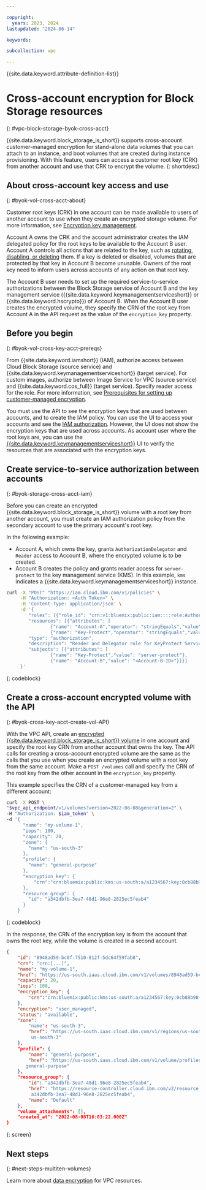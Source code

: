 ```yaml
---

copyright:
  years: 2023, 2024
lastupdated: "2024-06-14"

keywords:

subcollection: vpc

---
```


{{site.data.keyword.attribute-definition-list}}

# Cross-account encryption for Block Storage resources
{: #vpc-block-storage-byok-cross-acct}

{{site.data.keyword.block_storage_is_short}} supports cross-account customer-managed encryption for stand-alone data volumes that you can attach to an instance, and boot volumes that are created during instance provisioning. With this feature, users can access a customer root key (CRK) from another account and use that CRK to encrypt the volume.
{: shortdesc}

## About cross-account key access and use
{: #byok-vol-cross-acct-about}

Customer root keys (CRK) in one account can be made available to users of another account to use when they create an encrypted storage volume. For more information, see [Encryption key management](/docs/solution-tutorials?topic=solution-tutorials-resource-sharing#resource-sharing-security-kms).

Account A owns the CRK and the account administrator creates the IAM delegated policy for the root keys to be available to the Account B user. Account A controls all actions that are related to the key, such as [rotating, disabling, or deleting](/docs/vpc?topic=vpc-vpc-encryption-managing&interface=ui#byok-manage-root-keys) them. If a key is deleted or disabled, volumes that are protected by that key in Account B become unusable. Owners of the root key need to inform users across accounts of any action on that root key.

The Account B user needs to set up the required service-to-service authorizations between the Block Storage service of Account B and the key management service ({{site.data.keyword.keymanagementserviceshort}} or {{site.data.keyword.hscrypto}}) of Account B. When the Account B user creates the encrypted volume, they specify the CRN of the root key from Account A in the API request as the value of the `encryption_key` property.

## Before you begin
{: #byok-vol-cross-key-acct-prereqs}

From {{site.data.keyword.iamshort}} (IAM), authorize access between Cloud Block Storage (source service) and {{site.data.keyword.keymanagementserviceshort}} (target service). For custom images, authorize between Image Service for VPC (source service) and {{site.data.keyword.cos_full}} (target service). Specify reader access for the role. For more information, see [Prerequisites for setting up customer-managed encryption](/docs/vpc?topic=vpc-vpc-encryption-planning&interface=api#byok-encryption-prereqs).

You must use the API to see the encryption keys that are used between accounts, and to create the IAM policy. You can use the UI to access your accounts and see the [IAM authorization](/docs/account?topic=account-serviceauth#serviceauth). However, the UI does not show the encryption keys that are used across accounts. As account user where the root keys are, you can use the [{{site.data.keyword.keymanagementserviceshort}}](/docs/key-protect?topic=key-protect-provision) UI to verify the resources that are associated with the encryption keys.

## Create service-to-service authorization between accounts
{: #byok-storage-cross-acct-iam}

Before you can create an encrypted {{site.data.keyword.block_storage_is_short}} volume with a root key from another account, you must create an IAM authorization policy from the secondary account to use the primary account's root key.

In the following example:

* Account A, which owns the key, grants `AuthorizationDelegator` and `Reader` access to Account B, where the encrypted volume is to be created.
* Account B creates the policy and grants reader access for `server-protect` to the key management service (KMS). In this example, `kms` indicates a {{site.data.keyword.keymanagementserviceshort}} instance.

```sh
curl -X "POST" "https://iam.cloud.ibm.com/v1/policies" \
     -H "Authorization: <Auth Token>" \
     -H 'Content-Type: application/json' \
     -d '{
        "roles": [{"role_id": "crn:v1:bluemix:public:iam::::role:AuthorizationDelegator"},{"role_id": "crn:v1:bluemix:public:iam::::serviceRole:Reader"}],
        "resources": [{"attributes": [
                {"name": "Account-A","operator": "stringEquals","value": "<CRK-Account-A-ID>"},
                {"name": "Key-Protect","operator": "stringEquals","value": "kms"}]}],
        "type": "authorization",
        "description": "Reader and Delegator role for KeyProtect Service instance",
        "subjects": [{"attributes": [
                {"name": "Key-Protect","value": "server-protect"},
                {"name": "Account-B","value": "<Account-B-ID>"}]}]
     }'
```
{: codeblock}

## Create a cross-account encrypted volume with the API
{: #byok-cross-key-acct-create-vol-API}

With the VPC API, create an [encrypted {{site.data.keyword.block_storage_is_short}} volume](/docs/vpc?topic=vpc-block-storage-vpc-encryption&interface=api#data-vol-encryption-api) in one account and specify the root key CRN from another account that owns the key. The API calls for creating a cross-account encrypted volume are the same as the calls that you use when you create an encrypted volume with a root key from the same account. Make a `POST /volumes` call and specify the CRN of the root key from the other account in the `encryption_key` property.

This example specifies the CRN of a customer-managed key from a different account:

```sh
curl -X POST \
"$vpc_api_endpoint/v1/volumes?version=2022-08-08&generation=2" \
-H "Authorization: $iam_token" \
-d '{
      "name": "my-volume-1",
      "iops": 100,
      "capacity": 20,
      "zone": {
        "name": "us-south-3"
      },
      "profile": {
        "name": "general-purpose"
      },
      "encryption_key": {
          "crn":"crn:bluemix:public:kms:us-south:a/a1234567:key:0cb88b98-9261-4d07-8329-8f594b6641b5"
      },
      "resource_group": {
        "id": "a342dbfb-3ea7-48d1-96e8-2825ec5feab4"
      }
    }
```
{: codeblock}

In the response, the CRN of the encryption key is from the account that owns the root key, while the volume is created in a second account.

```json
{
    "id": "8948ad59-bc0f-7510-812f-5dc64f59fab8",
    "crn": "crn:[...]",
    "name": "my-volume-1",
    "href": "https://us-south.iaas.cloud.ibm.com/v1/volumes/8948ad59-bc0f-7510-812f-5dc64f59fab8",
    "capacity": 20,
    "iops": 100,
    "encryption_key": {
        "crn":"crn:bluemix:public:kms:us-south:a/a1234567:key:0cb88b98-9261-4d07-8329-8f594b6641b5"
    },
    "encryption": "user_managed",
    "status": "available",
    "zone":
        "name": "us-south-3",
        "href": "https://us-south.iaas.cloud.ibm.com/v1/regions/us-south/zones/
         us-south-3"
    },
    "profile": {
        "name": "general-purpose",
        "href": "https://us-south.iaas.cloud.ibm.com/v1/volume/profiles/
       general-purpose"
    },
    "resource_group": {
        "id": "a342dbfb-3ea7-48d1-96e8-2825ec5feab4",
        "href": "https://resource-controller.cloud.ibm.com/v2/resource_groups/
         a342dbfb-3ea7-48d1-96e8-2825ec5feab4",
        "name": "Default"
    },
    "volume_attachments": [],
    "created_at": "2022-08-08T16:03:22.000Z"
}
```
{: screen}

## Next steps
{: #next-steps-multiten-volumes}

Learn more about [data encryption](/docs/vpc?topic=vpc-vpc-encryption-about) for VPC resources.
